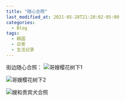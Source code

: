 ```yaml
---
title: "随心合照"
last_modified_at: 2021-05-28T21:20:02-05:00
categories:
  - Blog
tags:
  - 韩国
  - 日常
  - 生活记录
---
```

街边随心合照：
![哥嫂樱花树下1](https://636643.freep.cn/636643/%E5%93%A5%E5%AB%82%E6%A8%B1%E8%8A%B1%E6%A0%91%E4%B8%8B1.jpg)

![哥嫂樱花树下2](https://636643.freep.cn/636643/%E5%93%A5%E5%AB%82%E6%A8%B1%E8%8A%B1%E6%A0%91%E4%B8%8B2.jpg)

![嫂和贵宾犬合照](https://636643.freep.cn/636643/%E5%AB%82%E5%92%8C%E8%B4%B5%E5%AE%BE%E7%8A%AC%E5%90%88%E7%85%A71.jpg)

